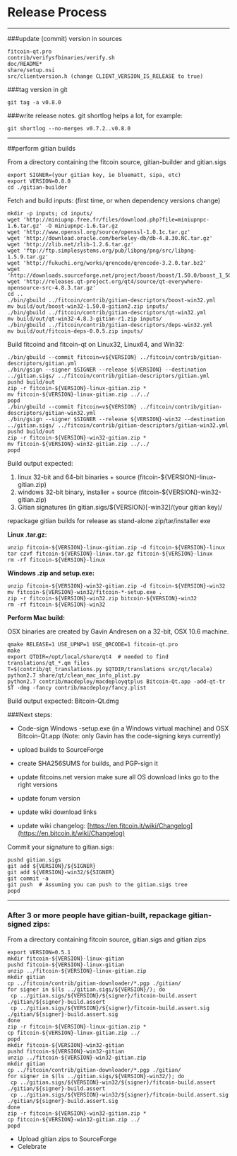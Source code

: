 Release Process
====================

* * *

###update (commit) version in sources


	fitcoin-qt.pro
	contrib/verifysfbinaries/verify.sh
	doc/README*
	share/setup.nsi
	src/clientversion.h (change CLIENT_VERSION_IS_RELEASE to true)

###tag version in git

	git tag -a v0.8.0

###write release notes. git shortlog helps a lot, for example:

	git shortlog --no-merges v0.7.2..v0.8.0

* * *

##perform gitian builds

 From a directory containing the fitcoin source, gitian-builder and gitian.sigs
  
	export SIGNER=(your gitian key, ie bluematt, sipa, etc)
	export VERSION=0.8.0
	cd ./gitian-builder

 Fetch and build inputs: (first time, or when dependency versions change)

	mkdir -p inputs; cd inputs/
	wget 'http://miniupnp.free.fr/files/download.php?file=miniupnpc-1.6.tar.gz' -O miniupnpc-1.6.tar.gz
	wget 'http://www.openssl.org/source/openssl-1.0.1c.tar.gz'
	wget 'http://download.oracle.com/berkeley-db/db-4.8.30.NC.tar.gz'
	wget 'http://zlib.net/zlib-1.2.6.tar.gz'
	wget 'ftp://ftp.simplesystems.org/pub/libpng/png/src/libpng-1.5.9.tar.gz'
	wget 'http://fukuchi.org/works/qrencode/qrencode-3.2.0.tar.bz2'
	wget 'http://downloads.sourceforge.net/project/boost/boost/1.50.0/boost_1_50_0.tar.bz2'
	wget 'http://releases.qt-project.org/qt4/source/qt-everywhere-opensource-src-4.8.3.tar.gz'
	cd ..
	./bin/gbuild ../fitcoin/contrib/gitian-descriptors/boost-win32.yml
	mv build/out/boost-win32-1.50.0-gitian2.zip inputs/
	./bin/gbuild ../fitcoin/contrib/gitian-descriptors/qt-win32.yml
	mv build/out/qt-win32-4.8.3-gitian-r1.zip inputs/
	./bin/gbuild ../fitcoin/contrib/gitian-descriptors/deps-win32.yml
	mv build/out/fitcoin-deps-0.0.5.zip inputs/

 Build fitcoind and fitcoin-qt on Linux32, Linux64, and Win32:
  
	./bin/gbuild --commit fitcoin=v${VERSION} ../fitcoin/contrib/gitian-descriptors/gitian.yml
	./bin/gsign --signer $SIGNER --release ${VERSION} --destination ../gitian.sigs/ ../fitcoin/contrib/gitian-descriptors/gitian.yml
	pushd build/out
	zip -r fitcoin-${VERSION}-linux-gitian.zip *
	mv fitcoin-${VERSION}-linux-gitian.zip ../../
	popd
	./bin/gbuild --commit fitcoin=v${VERSION} ../fitcoin/contrib/gitian-descriptors/gitian-win32.yml
	./bin/gsign --signer $SIGNER --release ${VERSION}-win32 --destination ../gitian.sigs/ ../fitcoin/contrib/gitian-descriptors/gitian-win32.yml
	pushd build/out
	zip -r fitcoin-${VERSION}-win32-gitian.zip *
	mv fitcoin-${VERSION}-win32-gitian.zip ../../
	popd

  Build output expected:

  1. linux 32-bit and 64-bit binaries + source (fitcoin-${VERSION}-linux-gitian.zip)
  2. windows 32-bit binary, installer + source (fitcoin-${VERSION}-win32-gitian.zip)
  3. Gitian signatures (in gitian.sigs/${VERSION}[-win32]/(your gitian key)/

repackage gitian builds for release as stand-alone zip/tar/installer exe

**Linux .tar.gz:**

	unzip fitcoin-${VERSION}-linux-gitian.zip -d fitcoin-${VERSION}-linux
	tar czvf fitcoin-${VERSION}-linux.tar.gz fitcoin-${VERSION}-linux
	rm -rf fitcoin-${VERSION}-linux

**Windows .zip and setup.exe:**

	unzip fitcoin-${VERSION}-win32-gitian.zip -d fitcoin-${VERSION}-win32
	mv fitcoin-${VERSION}-win32/fitcoin-*-setup.exe .
	zip -r fitcoin-${VERSION}-win32.zip bitcoin-${VERSION}-win32
	rm -rf fitcoin-${VERSION}-win32

**Perform Mac build:**

  OSX binaries are created by Gavin Andresen on a 32-bit, OSX 10.6 machine.

	qmake RELEASE=1 USE_UPNP=1 USE_QRCODE=1 fitcoin-qt.pro
	make
	export QTDIR=/opt/local/share/qt4  # needed to find translations/qt_*.qm files
	T=$(contrib/qt_translations.py $QTDIR/translations src/qt/locale)
	python2.7 share/qt/clean_mac_info_plist.py
	python2.7 contrib/macdeploy/macdeployqtplus Bitcoin-Qt.app -add-qt-tr $T -dmg -fancy contrib/macdeploy/fancy.plist

 Build output expected: Bitcoin-Qt.dmg

###Next steps:

* Code-sign Windows -setup.exe (in a Windows virtual machine) and
  OSX Bitcoin-Qt.app (Note: only Gavin has the code-signing keys currently)

* upload builds to SourceForge

* create SHA256SUMS for builds, and PGP-sign it

* update fitcoins.net version
  make sure all OS download links go to the right versions

* update forum version

* update wiki download links

* update wiki changelog: [https://en.fitcoin.it/wiki/Changelog](https://en.bitcoin.it/wiki/Changelog)

Commit your signature to gitian.sigs:

	pushd gitian.sigs
	git add ${VERSION}/${SIGNER}
	git add ${VERSION}-win32/${SIGNER}
	git commit -a
	git push  # Assuming you can push to the gitian.sigs tree
	popd

-------------------------------------------------------------------------

### After 3 or more people have gitian-built, repackage gitian-signed zips:

From a directory containing fitcoin source, gitian.sigs and gitian zips

	export VERSION=0.5.1
	mkdir fitcoin-${VERSION}-linux-gitian
	pushd fitcoin-${VERSION}-linux-gitian
	unzip ../fitcoin-${VERSION}-linux-gitian.zip
	mkdir gitian
	cp ../fitcoin/contrib/gitian-downloader/*.pgp ./gitian/
	for signer in $(ls ../gitian.sigs/${VERSION}/); do
	 cp ../gitian.sigs/${VERSION}/${signer}/fitcoin-build.assert ./gitian/${signer}-build.assert
	 cp ../gitian.sigs/${VERSION}/${signer}/fitcoin-build.assert.sig ./gitian/${signer}-build.assert.sig
	done
	zip -r fitcoin-${VERSION}-linux-gitian.zip *
	cp fitcoin-${VERSION}-linux-gitian.zip ../
	popd
	mkdir fitcoin-${VERSION}-win32-gitian
	pushd fitcoin-${VERSION}-win32-gitian
	unzip ../fitcoin-${VERSION}-win32-gitian.zip
	mkdir gitian
	cp ../fitcoin/contrib/gitian-downloader/*.pgp ./gitian/
	for signer in $(ls ../gitian.sigs/${VERSION}-win32/); do
	 cp ../gitian.sigs/${VERSION}-win32/${signer}/fitcoin-build.assert ./gitian/${signer}-build.assert
	 cp ../gitian.sigs/${VERSION}-win32/${signer}/fitcoin-build.assert.sig ./gitian/${signer}-build.assert.sig
	done
	zip -r fitcoin-${VERSION}-win32-gitian.zip *
	cp fitcoin-${VERSION}-win32-gitian.zip ../
	popd

- Upload gitian zips to SourceForge
- Celebrate 
